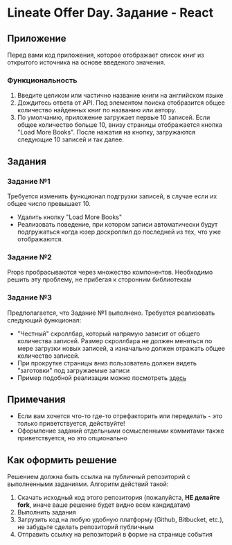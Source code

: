 # Lineate Offer Day. Задание - React

## Приложение
Перед вами код приложения, которое отображает список книг из открытого источника
на основе введеного значения.

### Функциональность
1. Введите целиком или частично название книги на английском языке
2. Дождитесь ответа от API. Под элементом поиска отобразится общее количество найденных книг по названию или автору.
3. По умолчанию, приложение загружает первые 10 записей. Если общее количество больше 10, внизу страницы
отображается кнопка "Load More Books". После нажатия на кнопку, загружаются следующие 10 записей и так далее.

## Задания

### Задание №1
Требуется изменить функционал подгрузки записей, в случае если их общее число превышает 10.

- Удалить кнопку "Load More Books"
- Реализовать поведение, при котором записи автоматически будут подгружаться когда юзер
доскроллил до последней из тех, что уже отображаются.

### Задание №2
Props пробрасываются через множество компонентов. Необходимо решить эту проблему, не прибегая к сторонним библиотекам


### Задание №3
Предполагается, что Задание №1 выполнено. Требуется реализовать следующий функционал:

- "Честный" скроллбар, который напрямую зависит от общего количества записей.
Размер скроллбара не должен меняться по мере загрузки новых записей, 
а изначально должен отражать общее количество записей.
- При прокрутке страницы вниз пользователь должен видеть "заготовки" под загружаемые записи
- Пример подобной реализации можно посмотреть [здесь](https://find-a-book-566a0.web.app/)

## Примечания

- Если вам хочется что-то где-то отрефакторить или переделать - это только приветствуется, действуйте!
- Оформление заданий отдельными осмысленными коммитами также приветствуется, но это опционально

## Как оформить решение
Решением должна быть ссылка на публичный репозиторий с выполненными заданиями. Алгоритм действий такой:

1. Скачать исходный код этого репозитория (пожалуйста, **НЕ делайте fork**, иначе ваше решение будет видно всем кандидатам)
2. Выполнить задания
3. Загрузить код на любую удобную платформу (Github, Bitbucket, etc.), не забудьте сделать репозиторий публичным
4. Отправить ссылку на репозиторий в форме на странице события
